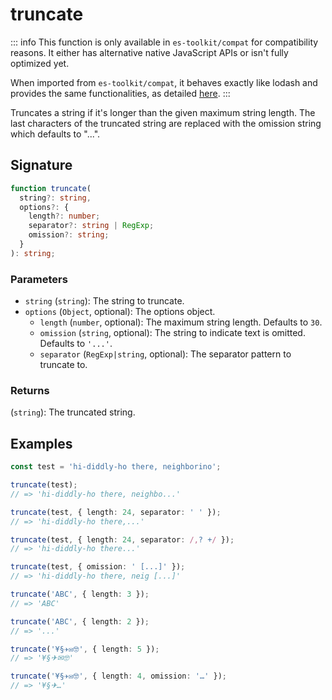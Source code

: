 # truncate

::: info
This function is only available in `es-toolkit/compat` for compatibility reasons. It either has alternative native JavaScript APIs or isn't fully optimized yet.

When imported from `es-toolkit/compat`, it behaves exactly like lodash and provides the same functionalities, as detailed [here](../../../compatibility.md).
:::

Truncates a string if it's longer than the given maximum string length. The last characters of the truncated string are replaced with the omission string which defaults to "...".

## Signature

```typescript
function truncate(
  string?: string,
  options?: {
    length?: number;
    separator?: string | RegExp;
    omission?: string;
  }
): string;
```

### Parameters

- `string` (`string`): The string to truncate.
- `options` (`Object`, optional): The options object.
  - `length` (`number`, optional): The maximum string length. Defaults to `30`.
  - `omission` (`string`, optional): The string to indicate text is omitted. Defaults to `'...'`.
  - `separator` (`RegExp|string`, optional): The separator pattern to truncate to.

### Returns

(`string`): The truncated string.

## Examples

```typescript
const test = 'hi-diddly-ho there, neighborino';

truncate(test);
// => 'hi-diddly-ho there, neighbo...'

truncate(test, { length: 24, separator: ' ' });
// => 'hi-diddly-ho there,...'

truncate(test, { length: 24, separator: /,? +/ });
// => 'hi-diddly-ho there...'

truncate(test, { omission: ' [...]' });
// => 'hi-diddly-ho there, neig [...]'

truncate('ABC', { length: 3 });
// => 'ABC'

truncate('ABC', { length: 2 });
// => '...'

truncate('¥§✈✉🤓', { length: 5 });
// => '¥§✈✉🤓'

truncate('¥§✈✉🤓', { length: 4, omission: '…' });
// => '¥§✈…'
```
